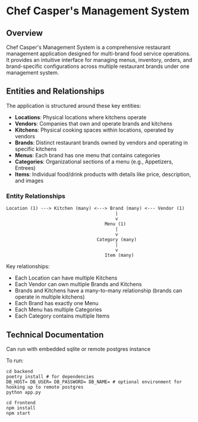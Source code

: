 # Chef Casper's Management System

## Overview

Chef Casper's Management System is a comprehensive restaurant management application designed for multi-brand food service operations. It provides an intuitive interface for managing menus, inventory, orders, and brand-specific configurations across multiple restaurant brands under one management system.

## Entities and Relationships

The application is structured around these key entities:

- **Locations**: Physical locations where kitchens operate
- **Vendors**: Companies that own and operate brands and kitchens
- **Kitchens**: Physical cooking spaces within locations, operated by vendors
- **Brands**: Distinct restaurant brands owned by vendors and operating in specific kitchens
- **Menus**: Each brand has one menu that contains categories
- **Categories**: Organizational sections of a menu (e.g., Appetizers, Entrees)
- **Items**: Individual food/drink products with details like price, description, and images

### Entity Relationships

```
Location (1) ---> Kitchen (many) <---> Brand (many) <--- Vendor (1)
                                         |
                                         v
                                     Menu (1)
                                         |
                                         v
                                  Category (many)
                                         |
                                         v
                                     Item (many)
```

Key relationships:
- Each Location can have multiple Kitchens
- Each Vendor can own multiple Brands and Kitchens
- Brands and Kitchens have a many-to-many relationship (brands can operate in multiple kitchens)
- Each Brand has exactly one Menu
- Each Menu has multiple Categories
- Each Category contains multiple Items

## Technical Documentation

Can run with embedded sqlite or remote postgres instance

To run:

```
cd backend
poetry install # for dependencies
DB_HOST= DB_USER= DB_PASSWORD= DB_NAME= # optional environment for hooking up to remote postgres
python app.py
```

```
cd frontend
npm install
npm start
```


